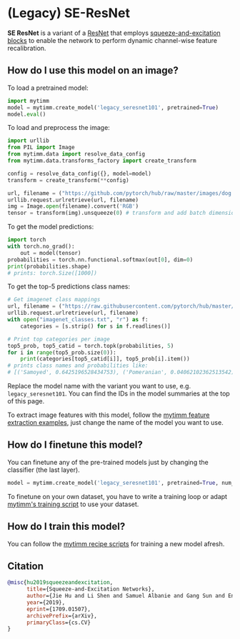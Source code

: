 # (Legacy) SE-ResNet

**SE ResNet** is a variant of a [ResNet](https://www.paperswithcode.com/method/resnet) that employs [squeeze-and-excitation blocks](https://paperswithcode.com/method/squeeze-and-excitation-block) to enable the network to perform dynamic channel-wise feature recalibration.

## How do I use this model on an image?
To load a pretrained model:

```python
import mytimm
model = mytimm.create_model('legacy_seresnet101', pretrained=True)
model.eval()
```

To load and preprocess the image:
```python 
import urllib
from PIL import Image
from mytimm.data import resolve_data_config
from mytimm.data.transforms_factory import create_transform

config = resolve_data_config({}, model=model)
transform = create_transform(**config)

url, filename = ("https://github.com/pytorch/hub/raw/master/images/dog.jpg", "dog.jpg")
urllib.request.urlretrieve(url, filename)
img = Image.open(filename).convert('RGB')
tensor = transform(img).unsqueeze(0) # transform and add batch dimension
```

To get the model predictions:
```python
import torch
with torch.no_grad():
    out = model(tensor)
probabilities = torch.nn.functional.softmax(out[0], dim=0)
print(probabilities.shape)
# prints: torch.Size([1000])
```

To get the top-5 predictions class names:
```python
# Get imagenet class mappings
url, filename = ("https://raw.githubusercontent.com/pytorch/hub/master/imagenet_classes.txt", "imagenet_classes.txt")
urllib.request.urlretrieve(url, filename) 
with open("imagenet_classes.txt", "r") as f:
    categories = [s.strip() for s in f.readlines()]

# Print top categories per image
top5_prob, top5_catid = torch.topk(probabilities, 5)
for i in range(top5_prob.size(0)):
    print(categories[top5_catid[i]], top5_prob[i].item())
# prints class names and probabilities like:
# [('Samoyed', 0.6425196528434753), ('Pomeranian', 0.04062102362513542), ('keeshond', 0.03186424449086189), ('white wolf', 0.01739676296710968), ('Eskimo dog', 0.011717947199940681)]
```

Replace the model name with the variant you want to use, e.g. `legacy_seresnet101`. You can find the IDs in the model summaries at the top of this page.

To extract image features with this model, follow the [mytimm feature extraction examples](https://rwightman.github.io/pytorch-image-models/feature_extraction/), just change the name of the model you want to use.

## How do I finetune this model?
You can finetune any of the pre-trained models just by changing the classifier (the last layer).
```python
model = mytimm.create_model('legacy_seresnet101', pretrained=True, num_classes=NUM_FINETUNE_CLASSES)
```
To finetune on your own dataset, you have to write a training loop or adapt [mytimm's training
script](https://github.com/rwightman/pytorch-image-models/blob/master/train.py) to use your dataset.

## How do I train this model?

You can follow the [mytimm recipe scripts](https://rwightman.github.io/pytorch-image-models/scripts/) for training a new model afresh.

## Citation

```BibTeX
@misc{hu2019squeezeandexcitation,
      title={Squeeze-and-Excitation Networks}, 
      author={Jie Hu and Li Shen and Samuel Albanie and Gang Sun and Enhua Wu},
      year={2019},
      eprint={1709.01507},
      archivePrefix={arXiv},
      primaryClass={cs.CV}
}
```

<!--
Type: model-index
Collections:
- Name: Legacy SE ResNet
  Paper:
    Title: Squeeze-and-Excitation Networks
    URL: https://paperswithcode.com/paper/squeeze-and-excitation-networks
Models:
- Name: legacy_seresnet101
  In Collection: Legacy SE ResNet
  Metadata:
    FLOPs: 9762614000
    Parameters: 49330000
    File Size: 197822624
    Architecture:
    - 1x1 Convolution
    - Batch Normalization
    - Bottleneck Residual Block
    - Convolution
    - Global Average Pooling
    - Max Pooling
    - ReLU
    - Residual Block
    - Residual Connection
    - Softmax
    - Squeeze-and-Excitation Block
    Tasks:
    - Image Classification
    Training Techniques:
    - Label Smoothing
    - SGD with Momentum
    - Weight Decay
    Training Data:
    - ImageNet
    Training Resources: 8x NVIDIA Titan X GPUs
    ID: legacy_seresnet101
    LR: 0.6
    Epochs: 100
    Layers: 101
    Dropout: 0.2
    Crop Pct: '0.875'
    Momentum: 0.9
    Batch Size: 1024
    Image Size: '224'
    Interpolation: bilinear
  Code: https://github.com/rwightman/pytorch-image-models/blob/d8e69206be253892b2956341fea09fdebfaae4e3/mytimm/models/senet.py#L426
  Weights: https://github.com/rwightman/pytorch-image-models/releases/download/v0.1-cadene/se_resnet101-7e38fcc6.pth
  Results:
  - Task: Image Classification
    Dataset: ImageNet
    Metrics:
      Top 1 Accuracy: 78.38%
      Top 5 Accuracy: 94.26%
- Name: legacy_seresnet152
  In Collection: Legacy SE ResNet
  Metadata:
    FLOPs: 14553578160
    Parameters: 66819999
    File Size: 268033864
    Architecture:
    - 1x1 Convolution
    - Batch Normalization
    - Bottleneck Residual Block
    - Convolution
    - Global Average Pooling
    - Max Pooling
    - ReLU
    - Residual Block
    - Residual Connection
    - Softmax
    - Squeeze-and-Excitation Block
    Tasks:
    - Image Classification
    Training Techniques:
    - Label Smoothing
    - SGD with Momentum
    - Weight Decay
    Training Data:
    - ImageNet
    Training Resources: 8x NVIDIA Titan X GPUs
    ID: legacy_seresnet152
    LR: 0.6
    Epochs: 100
    Layers: 152
    Dropout: 0.2
    Crop Pct: '0.875'
    Momentum: 0.9
    Batch Size: 1024
    Image Size: '224'
    Interpolation: bilinear
  Code: https://github.com/rwightman/pytorch-image-models/blob/d8e69206be253892b2956341fea09fdebfaae4e3/mytimm/models/senet.py#L433
  Weights: https://github.com/rwightman/pytorch-image-models/releases/download/v0.1-cadene/se_resnet152-d17c99b7.pth
  Results:
  - Task: Image Classification
    Dataset: ImageNet
    Metrics:
      Top 1 Accuracy: 78.67%
      Top 5 Accuracy: 94.38%
- Name: legacy_seresnet18
  In Collection: Legacy SE ResNet
  Metadata:
    FLOPs: 2328876024
    Parameters: 11780000
    File Size: 47175663
    Architecture:
    - 1x1 Convolution
    - Batch Normalization
    - Bottleneck Residual Block
    - Convolution
    - Global Average Pooling
    - Max Pooling
    - ReLU
    - Residual Block
    - Residual Connection
    - Softmax
    - Squeeze-and-Excitation Block
    Tasks:
    - Image Classification
    Training Techniques:
    - Label Smoothing
    - SGD with Momentum
    - Weight Decay
    Training Data:
    - ImageNet
    Training Resources: 8x NVIDIA Titan X GPUs
    ID: legacy_seresnet18
    LR: 0.6
    Epochs: 100
    Layers: 18
    Dropout: 0.2
    Crop Pct: '0.875'
    Momentum: 0.9
    Batch Size: 1024
    Image Size: '224'
    Interpolation: bicubic
  Code: https://github.com/rwightman/pytorch-image-models/blob/d8e69206be253892b2956341fea09fdebfaae4e3/mytimm/models/senet.py#L405
  Weights: https://github.com/rwightman/pytorch-image-models/releases/download/v0.1-weights/seresnet18-4bb0ce65.pth
  Results:
  - Task: Image Classification
    Dataset: ImageNet
    Metrics:
      Top 1 Accuracy: 71.74%
      Top 5 Accuracy: 90.34%
- Name: legacy_seresnet34
  In Collection: Legacy SE ResNet
  Metadata:
    FLOPs: 4706201004
    Parameters: 21960000
    File Size: 87958697
    Architecture:
    - 1x1 Convolution
    - Batch Normalization
    - Bottleneck Residual Block
    - Convolution
    - Global Average Pooling
    - Max Pooling
    - ReLU
    - Residual Block
    - Residual Connection
    - Softmax
    - Squeeze-and-Excitation Block
    Tasks:
    - Image Classification
    Training Techniques:
    - Label Smoothing
    - SGD with Momentum
    - Weight Decay
    Training Data:
    - ImageNet
    Training Resources: 8x NVIDIA Titan X GPUs
    ID: legacy_seresnet34
    LR: 0.6
    Epochs: 100
    Layers: 34
    Dropout: 0.2
    Crop Pct: '0.875'
    Momentum: 0.9
    Batch Size: 1024
    Image Size: '224'
    Interpolation: bilinear
  Code: https://github.com/rwightman/pytorch-image-models/blob/d8e69206be253892b2956341fea09fdebfaae4e3/mytimm/models/senet.py#L412
  Weights: https://github.com/rwightman/pytorch-image-models/releases/download/v0.1-weights/seresnet34-a4004e63.pth
  Results:
  - Task: Image Classification
    Dataset: ImageNet
    Metrics:
      Top 1 Accuracy: 74.79%
      Top 5 Accuracy: 92.13%
- Name: legacy_seresnet50
  In Collection: Legacy SE ResNet
  Metadata:
    FLOPs: 4974351024
    Parameters: 28090000
    File Size: 112611220
    Architecture:
    - 1x1 Convolution
    - Batch Normalization
    - Bottleneck Residual Block
    - Convolution
    - Global Average Pooling
    - Max Pooling
    - ReLU
    - Residual Block
    - Residual Connection
    - Softmax
    - Squeeze-and-Excitation Block
    Tasks:
    - Image Classification
    Training Techniques:
    - Label Smoothing
    - SGD with Momentum
    - Weight Decay
    Training Data:
    - ImageNet
    Training Resources: 8x NVIDIA Titan X GPUs
    ID: legacy_seresnet50
    LR: 0.6
    Epochs: 100
    Layers: 50
    Dropout: 0.2
    Crop Pct: '0.875'
    Momentum: 0.9
    Image Size: '224'
    Interpolation: bilinear
    Minibatch Size: 1024
  Code: https://github.com/rwightman/pytorch-image-models/blob/d8e69206be253892b2956341fea09fdebfaae4e3/mytimm/models/senet.py#L419
  Weights: https://github.com/rwightman/pytorch-image-models/releases/download/v0.1-cadene/se_resnet50-ce0d4300.pth
  Results:
  - Task: Image Classification
    Dataset: ImageNet
    Metrics:
      Top 1 Accuracy: 77.64%
      Top 5 Accuracy: 93.74%
-->